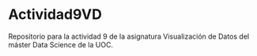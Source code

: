 # Actividad9VD
Repositorio para la actividad 9 de la asignatura Visualización de Datos del máster Data Science de la UOC.
